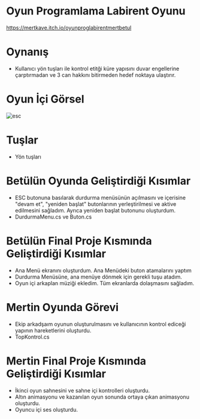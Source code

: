 # Oyun Programlama Labirent Oyunu

https://mertkave.itch.io/oyunproglabirentmertbetul

# Oynanış
* Kullanıcı yön tuşları ile kontrol etitği küre yapısını duvar engellerine çarptırmadan ve 3 can hakkını bitirmeden hedef noktaya ulaştırır.

# Oyun İçi Görsel
![esc](https://user-images.githubusercontent.com/56195071/204586249-d1e81a97-3b1e-40ce-a1c4-81a4d5ddf174.png)

# Tuşlar
* Yön tuşları

# Betülün Oyunda Geliştirdiği Kısımlar
* ESC butonuna basılarak durdurma menüsünün açılmasını ve içerisine "devam et", "yeniden başlat" butonlarının yerleştirilmesi ve aktive edilmesini sağladım. Ayrıca yeniden başlat butonunu oluşturdum.
* DurdurmaMenu.cs ve Buton.cs

# Betülün Final Proje Kısmında Geliştirdiği Kısımlar
* Ana Menü ekranını oluşturdum. Ana Menüdeki buton atamalarını yaptım 
* Durdurma Menüsüne, ana menüye dönmek için gerekli tuşu atadım. 
* Oyun içi arkaplan müziği ekledim. Tüm ekranlarda dolaşmasını sağladım.

# Mertin Oyunda Görevi
* Ekip arkadşaım oyunun oluşturulmasını ve kullanıcının kontrol ediceği yapının hareketlerini oluşturdu. 
* TopKontrol.cs

# Mertin Final Proje Kısmında Geliştirdiği Kısımlar
* İkinci oyun sahnesini ve sahne içi kontrolleri oluşturdu. 
* Altın animasyonu ve kazanılan oyun sonunda ortaya çıkan animasyonu oluşturdu. 
* Oyuncu içi ses oluşturdu.
